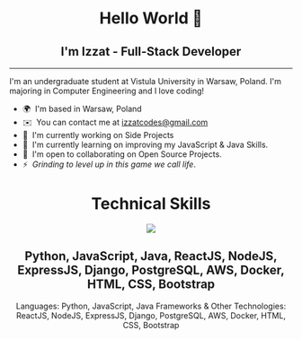 <h1 align="center">Hello World 👋</h1>
<h2 align="center">I'm Izzat - Full-Stack Developer</h2>

------------------------


I'm an undergraduate student at Vistula University in Warsaw, Poland. I'm majoring in Computer Engineering and I love coding!

* 🌍  I'm based in Warsaw, Poland
* ✉️  You can contact me at [izzatcodes@gmail.com](mailto:izzatcodes@gmail.com)
* 🚀  I'm currently working on Side Projects
* 🧠  I'm currently learning on improving my JavaScript & Java Skills.
* 🤝  I'm open to collaborating on Open Source Projects.
* ⚡  _Grinding to level up in this game we call life_.

<h1 align="center">Technical Skills</h1>

<p align="center">
  <a href="https://skillicons.dev">
    <img src="https://skillicons.dev/icons?i=py,js,java,react,nodejs,express,django,postgres,aws,docker,html,css,bootstrap" />
  </a>
</p>
<h2 align="center">Python, JavaScript, Java, ReactJS, NodeJS, ExpressJS, Django, PostgreSQL, AWS, Docker, HTML, CSS, Bootstrap</h2>

<p align="center">
  Languages: Python, JavaScript, Java
  Frameworks & Other Technologies: ReactJS, NodeJS, ExpressJS, Django, PostgreSQL, AWS, Docker, HTML, CSS, Bootstrap 
</p>
